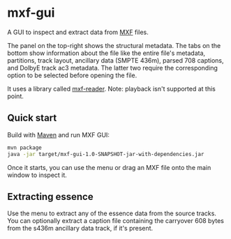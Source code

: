 # mxf-gui
A GUI to inspect and extract data from [MXF](https://en.wikipedia.org/wiki/Material_Exchange_Format) files.

The panel on the top-right shows the structural metadata. The tabs on the bottom show information about the file like the entire file's metadata, partitions, track layout, ancillary data (SMPTE 436m), parsed 708 captions, and DolbyE track ac3 metadata. The latter two require the corresponding option to be selected before opening the file.

It uses a library called [mxf-reader](https://github.com/jforaci/mxf-reader). Note: playback isn't supported at this point.

## Quick start
Build with [Maven](https://maven.apache.org/) and run MXF GUI:
```Bash
mvn package
java -jar target/mxf-gui-1.0-SNAPSHOT-jar-with-dependencies.jar
```

Once it starts, you can use the menu or drag an MXF file onto the main window to inspect it.

## Extracting essence
Use the menu to extract any of the essence data from the source tracks. You can optionally extract a caption file containing the carryover 608 bytes from the s436m ancillary data track, if it's present.

